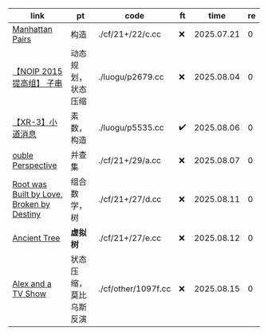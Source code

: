 | link                                                                                       | pt                     | code                | ft | time       | re |
|--------------------------------------------------------------------------------------------|------------------------|---------------------|----|------------|----|
| [Manhattan Pairs](https://codeforces.com/contest/2122/problem/C)                           | 构造                   | ./cf/21+/22/c.cc    | ❌ | 2025.07.21 | 0  |
| [【NOIP 2015 提高组】 子串](https://www.luogu.com.cn/problem/P2679)                        | 动态规划，状态压缩     | ./luogu/p2679.cc    | ❌ | 2025.08.04 | 0  |
| [【XR-3】小道消息](https://www.luogu.com.cn/problem/P5535)                                 | 素数，构造             | ./luogu/p5535.cc    | ✔️ | 2025.08.06 | 0  |
| [ouble Perspective](https://codeforces.com/contest/2129/problem/A)                         | 并查集                 | ./cf/21+/29/a.cc    | ❌ | 2025.08.07 | 0  |
| [Root was Built by Love, Broken by Destiny](https://codeforces.com/contest/2127/problem/D) | 组合数学，树           | ./cf/21+/27/d.cc    | ❌ | 2025.08.11 | 0  |
| [Ancient Tree](https://codeforces.com/contest/2127/problem/E)                              | **虚拟树**             | ./cf/21+/27/e.cc    | ❌ | 2025.08.12 | 0  |
| [Alex and a TV Show](https://codeforces.com/contest/1097/problem/F)                        | 状态压缩，莫比乌斯反演 | ./cf/other/1097f.cc | ❌ | 2025.08.15 | 0  |
